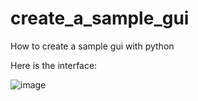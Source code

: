 # create_a_sample_gui
How to create a sample gui with python

Here is the interface: 

![image](https://user-images.githubusercontent.com/94804863/210058134-6ecb4bed-01e7-4004-9913-6cb6c0922d75.png)
